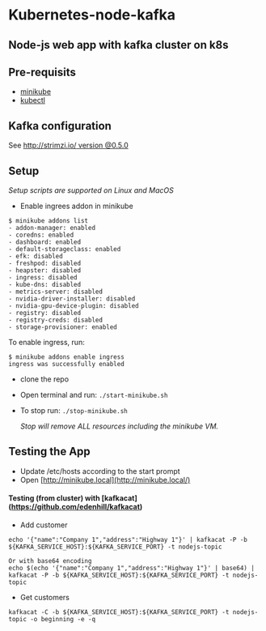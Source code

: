 # Kubernetes-node-kafka 
## Node-js web app with kafka cluster on k8s

## Pre-requisits
* [minikube](https://github.com/kubernetes/minikube)
* [kubectl](https://kubernetes.io/docs/tasks/tools/install-kubectl/)

## Kafka configuration
See [http://strimzi.io/ version @0.5.0](http://strimzi.io/docs/0.5.0/)


## Setup
*Setup scripts are supported on Linux and MacOS*
* Enable ingrees addon in minikube
```
$ minikube addons list
- addon-manager: enabled
- coredns: enabled
- dashboard: enabled
- default-storageclass: enabled
- efk: disabled
- freshpod: disabled
- heapster: disabled
- ingress: disabled
- kube-dns: disabled
- metrics-server: disabled
- nvidia-driver-installer: disabled
- nvidia-gpu-device-plugin: disabled
- registry: disabled
- registry-creds: disabled
- storage-provisioner: enabled
```
To enable ingress, run:
```
$ minikube addons enable ingress
ingress was successfully enabled
```
* clone the repo
* Open terminal and run: ``./start-minikube.sh``
* To stop run: ``./stop-minikube.sh``
    
    *Stop will remove ALL resources including the minikube VM.* 

## Testing the App
* Update /etc/hosts according to the start prompt
* Open [http://minikube.local](http://minikube.local/)

#### Testing (from cluster) with [kafkacat] (https://github.com/edenhill/kafkacat) 
* Add customer
```
echo '{"name":"Company 1","address":"Highway 1"}' | kafkacat -P -b ${KAFKA_SERVICE_HOST}:${KAFKA_SERVICE_PORT} -t nodejs-topic

Or with base64 encoding
echo $(echo '{"name":"Company 1","address":"Highway 1"}' | base64) | kafkacat -P -b ${KAFKA_SERVICE_HOST}:${KAFKA_SERVICE_PORT} -t nodejs-topic

```
* Get customers
```
kafkacat -C -b ${KAFKA_SERVICE_HOST}:${KAFKA_SERVICE_PORT} -t nodejs-topic -o beginning -e -q
```

